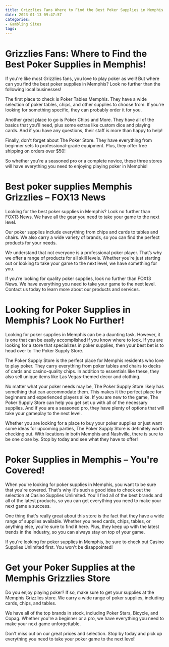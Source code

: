 ```yaml
---
title: Grizzlies Fans Where to Find the Best Poker Supplies in Memphis!
date: 2023-01-13 09:47:57
categories:
- Gambling Sites
tags:
---
```



#  Grizzlies Fans: Where to Find the Best Poker Supplies in Memphis!

If you're like most Grizzlies fans, you love to play poker as well! But where can you find the best poker supplies in Memphis? Look no further than the following local businesses!

The first place to check is Poker Tables Memphis. They have a wide selection of poker tables, chips, and other supplies to choose from. If you're looking for something specific, they can probably order it for you.

Another great place to go is Poker Chips and More. They have all of the basics that you'll need, plus some extras like custom dice and playing cards. And if you have any questions, their staff is more than happy to help!

Finally, don't forget about The Poker Store. They have everything from beginner sets to professional-grade equipment. Plus, they offer free shipping on orders over $50!

So whether you're a seasoned pro or a complete novice, these three stores will have everything you need to enjoying playing poker in Memphis!

#  Best poker supplies Memphis Grizzlies – FOX13 News

Looking for the best poker supplies in Memphis? Look no further than FOX13 News. We have all the gear you need to take your game to the next level.

Our poker supplies include everything from chips and cards to tables and chairs. We also carry a wide variety of brands, so you can find the perfect products for your needs.

We understand that not everyone is a professional poker player. That’s why we offer a range of products for all skill levels. Whether you’re just starting out or looking to take your game to the next level, we have something for you.

If you’re looking for quality poker supplies, look no further than FOX13 News. We have everything you need to take your game to the next level. Contact us today to learn more about our products and services.

#  Looking for Poker Supplies in Memphis? Look No Further!

Looking for poker supplies in Memphis can be a daunting task. However, it is one that can be easily accomplished if you know where to look. If you are looking for a store that specializes in poker supplies, then your best bet is to head over to The Poker Supply Store.

The Poker Supply Store is the perfect place for Memphis residents who love to play poker. They carry everything from poker tables and chairs to decks of cards and casino-quality chips. In addition to essentials like these, they also sell unique items like Las Vegas-themed decor and clothing.

No matter what your poker needs may be, The Poker Supply Store likely has something that can accommodate them. This makes it the perfect place for beginners and experienced players alike. If you are new to the game, The Poker Supply Store can help you get set up with all of the necessary supplies. And if you are a seasoned pro, they have plenty of options that will take your gameplay to the next level.

Whether you are looking for a place to buy your poker supplies or just want some ideas for upcoming parties, The Poker Supply Store is definitely worth checking out. With locations in both Memphis and Nashville, there is sure to be one close by. Stop by today and see what they have to offer!

#  Poker Supplies in Memphis – You're Covered!

When you're looking for poker supplies in Memphis, you want to be sure that you're covered. That's why it's such a good idea to check out the selection at Casino Supplies Unlimited. You'll find all of the best brands and all of the latest products, so you can get everything you need to make your next game a success.

One thing that's really great about this store is the fact that they have a wide range of supplies available. Whether you need cards, chips, tables, or anything else, you're sure to find it here. Plus, they keep up with the latest trends in the industry, so you can always stay on top of your game.

If you're looking for poker supplies in Memphis, be sure to check out Casino Supplies Unlimited first. You won't be disappointed!

#  Get your Poker Supplies at the Memphis Grizzlies Store

Do you enjoy playing poker? If so, make sure to get your supplies at the Memphis Grizzlies store. We carry a wide range of poker supplies, including cards, chips, and tables.

We have all of the top brands in stock, including Poker Stars, Bicycle, and Copag. Whether you're a beginner or a pro, we have everything you need to make your next game unforgettable.

Don't miss out on our great prices and selection. Stop by today and pick up everything you need to take your poker game to the next level!
